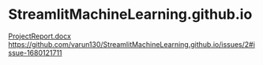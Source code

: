 # StreamlitMachineLearning.github.io
[ProjectReport.docx](https://github.com/varun130/StreamlitMachineLearning.github.io/files/11304536/ProjectReport.docx)
https://github.com/varun130/StreamlitMachineLearning.github.io/issues/2#issue-1680121711
